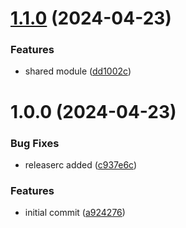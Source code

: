 # [1.1.0](https://github.com/baileynyx/scrumbag_pm/compare/v1.0.0...v1.1.0) (2024-04-23)


### Features

* shared module ([dd1002c](https://github.com/baileynyx/scrumbag_pm/commit/dd1002cd3f0c8bb7e9b329ab76bfe9bc80462d58))

# 1.0.0 (2024-04-23)


### Bug Fixes

* releaserc added ([c937e6c](https://github.com/baileynyx/scrumbag_pm/commit/c937e6cc2526aaa293083dacfc273d7a3430ec9e))


### Features

* initial commit ([a924276](https://github.com/baileynyx/scrumbag_pm/commit/a92427617fba96670b36c631e176bf180a342fb4))
